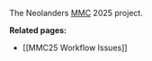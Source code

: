 The Neolanders [MMC](https://wiki.resonite.com/MMC) 2025 project.

**Related pages:**
- [[MMC25 Workflow Issues]]